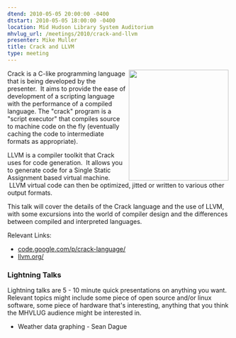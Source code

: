 ```yaml
---
dtend: 2010-05-05 20:00:00 -0400
dtstart: 2010-05-05 18:00:00 -0400
location: Mid Hudson Library System Auditorium
mhvlug_url: /meetings/2010/crack-and-llvm
presenter: Mike Muller
title: Crack and LLVM
type: meeting
---
```



<img align="right" width="225" hspace="5" height="250" alt="" src="/sites/default/files/LLVM-Logo-Derivative-4.png" />Crack is a C-like programming language that is being developed by the presenter.  It aims to provide the ease of development of a scripting language with the performance of a compiled language. The "crack" program is a "script executor" that compiles source to machine code on the fly (eventually caching the code to intermediate formats as appropriate).

LLVM is a compiler toolkit that Crack uses for code generation.  It allows you to generate code for a Single Static Assignment based virtual machine.  LLVM virtual code can then be optimized, jitted or written to various other output formats.

This talk will cover the details of the Crack language and the use of LLVM, with some excursions into the world of compiler design and the differences between compiled and interpreted languages.

Relevant Links:
- [code.google.com/p/crack-language/](http://code.google.com/p/crack-language/)
- [llvm.org/](http://llvm.org/)

### Lightning Talks

Lightning talks are 5 - 10 minute quick presentations on anything you want.  Relevant topics might include some piece of open source and/or linux software, some piece of hardware that's interesting, anything that you think the MHVLUG audience might be interested in.
- Weather data graphing - Sean Dague